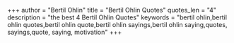 +++
author = "Bertil Ohlin"
title = "Bertil Ohlin Quotes"
quotes_len = "4"
description = "the best 4 Bertil Ohlin Quotes"
keywords = "bertil ohlin,bertil ohlin quotes,bertil ohlin quote,bertil ohlin sayings,bertil ohlin saying,quotes, sayings,quote, saying, motivation"
+++
